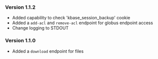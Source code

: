 ### Version 1.1.2
- Added capability to check 'kbase_session_backup' cookie
- Added a `add-acl` and `remove-acl` endpoint for globus endpoint access
- Change logging to STDOUT

### Version 1.1.0
- Added a `download` endpoint for files
